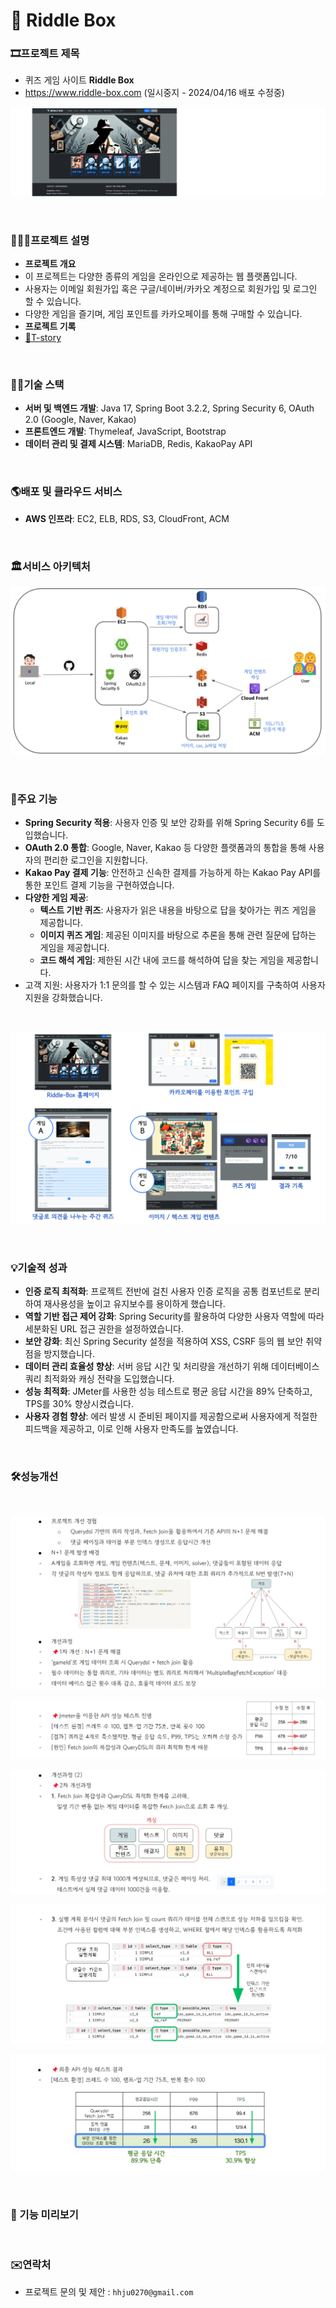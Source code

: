 
# 🎲 Riddle Box


### 🎞️프로젝트 제목
- 퀴즈 게임 사이트 **Riddle Box** 
- https://www.riddle-box.com (일시중지 - 2024/04/16 배포 수정중)

![홈페이지 이미지](readme_img/index_page.png)

<br>


### 🧑🏻‍💻프로젝트 설명
- **프로젝트 개요**
- 이 프로젝트는 다양한 종류의 게임을 온라인으로 제공하는 웹 플랫폼입니다. 
- 사용자는 이메일 회원가입 혹은 구글/네이버/카카오 계정으로 회원가입 및 로그인 할 수 있습니다.
- 다양한 게임을 즐기며, 게임 포인트를 카카오페이를 통해 구매할 수 있습니다.
- **프로젝트 기록**
- [📑T-story ](https://labmate-dev.tistory.com/category/%F0%9F%93%BD%EF%B8%8F%20%ED%94%84%EB%A1%9C%EC%A0%9D%ED%8A%B8)


<br>

### ✍🏻기술 스택
- **서버 및 백엔드 개발**: Java 17, Spring Boot 3.2.2, Spring Security 6, OAuth 2.0 (Google, Naver, Kakao)
- **프론트엔드 개발**: Thymeleaf, JavaScript, Bootstrap
- **데이터 관리 및 결제 시스템**: MariaDB, Redis, KakaoPay API

<br>

### 🌎배포 및 클라우드 서비스
- **AWS 인프라**: EC2, ELB, RDS, S3, CloudFront, ACM

<br>

### 🏛️서비스 아키텍처

![서비스 아키텍처](readme_img/Service_Architecture.png)


<br>

### 📱️️주요 기능
- **Spring Security 적용**: 사용자 인증 및 보안 강화를 위해 Spring Security 6를 도입했습니다.
- **OAuth 2.0 통합**: Google, Naver, Kakao 등 다양한 플랫폼과의 통합을 통해 사용자의 편리한 로그인을 지원합니다.
- **Kakao Pay 결제 기능**: 안전하고 신속한 결제를 가능하게 하는 Kakao Pay API를 통한 포인트 결제 기능을 구현하였습니다.
- **다양한 게임 제공**:
   - **텍스트 기반 퀴즈**: 사용자가 읽은 내용을 바탕으로 답을 찾아가는 퀴즈 게임을 제공합니다.
   - **이미지 퀴즈 게임**: 제공된 이미지를 바탕으로 추론을 통해 관련 질문에 답하는 게임을 제공합니다.
   - **코드 해석 게임**: 제한된 시간 내에 코드를 해석하여 답을 찾는 게임을 제공합니다.
- 고객 지원: 사용자가 1:1 문의를 할 수 있는 시스템과 FAQ 페이지를 구축하여 사용자 지원을 강화했습니다.

<br>

![페이지 및 기능](readme_img/Page_and_Feature_Introduction.png)


<br>

### 💡기술적 성과
- **인증 로직 최적화**: 프로젝트 전반에 걸친 사용자 인증 로직을 공통 컴포넌트로 분리하여 재사용성을 높이고 유지보수를 용이하게 했습니다.
- **역할 기반 접근 제어 강화**: Spring Security를 활용하여 다양한 사용자 역할에 따라 세분화된 URL 접근 권한을 설정하였습니다.
- **보안 강화**: 최신 Spring Security 설정을 적용하여 XSS, CSRF 등의 웹 보안 취약점을 방지했습니다.
- **데이터 관리 효율성 향상**: 서버 응답 시간 및 처리량을 개선하기 위해 데이터베이스 쿼리 최적화와 캐싱 전략을 도입했습니다.
- **성능 최적화**: JMeter를 사용한 성능 테스트로 평균 응답 시간을 89% 단축하고, TPS를 30% 향상시켰습니다.
- **사용자 경험 향상**: 에러 발생 시 준비된 페이지를 제공함으로써 사용자에게 적절한 피드백을 제공하고, 이로 인해 사용자 만족도를 높였습니다.

<br>

### 🛠️성능개선

<br>

![성능 개선_1](readme_img/improvement_1.png)

![성능 개선_2](readme_img/improvement_2.png)

![성능 개선_2](readme_img/improvement_3.png)

![성능 개선_2](readme_img/improvement_4.png)

![성능 개선_2](readme_img/improvement_5.png)


<br>

### 🎥 기능 미리보기

[//]: # (여기에서는 [기능명]의 실제 작동 방식을 GIF를 통해 보여줍니다. 이 GIF는 사용자가 [해당 기능]을 사용할 때의 인터페이스와 상호작용을 보여줍니다.)

[//]: # (![기능명 GIF]&#40;경로/파일명.gif&#41;)


<br>


### ✉️연락처
- 프로젝트 문의 및 제안 : `hhju0270@gmail.com`
